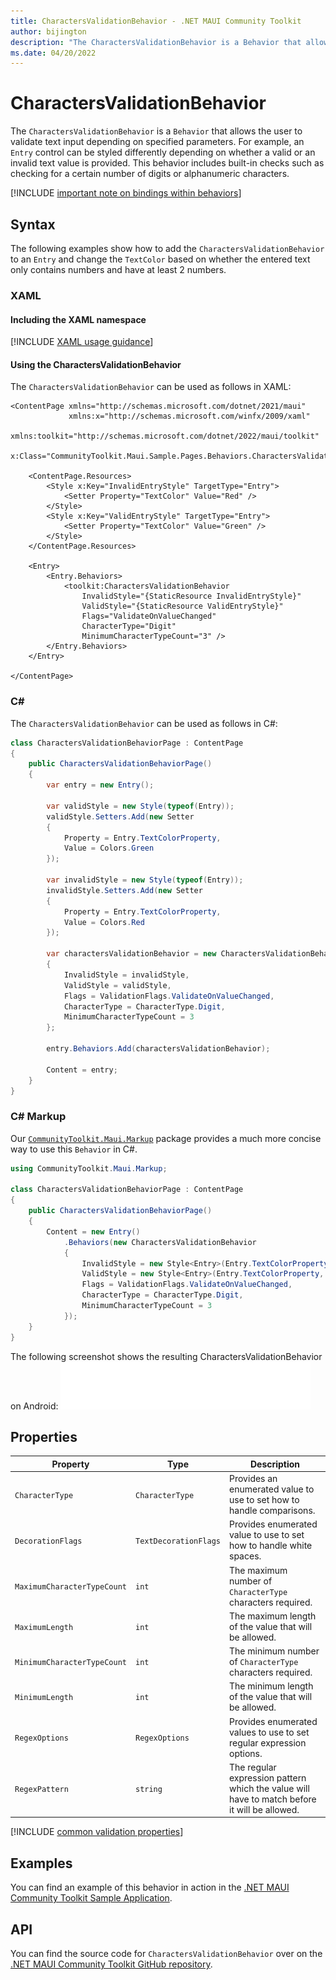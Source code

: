 ```yaml
---
title: CharactersValidationBehavior - .NET MAUI Community Toolkit
author: bijington
description: "The CharactersValidationBehavior is a Behavior that allows the user to validate text input depending on specified parameters."
ms.date: 04/20/2022
---
```


# CharactersValidationBehavior

The `CharactersValidationBehavior` is a `Behavior` that allows the user to validate text input depending on specified parameters. For example, an `Entry` control can be styled differently depending on whether a valid or an invalid text value is provided. This behavior includes built-in checks such as checking for a certain number of digits or alphanumeric characters.

[!INCLUDE [important note on bindings within behaviors](../includes/behavior-bindings.md)]

## Syntax

The following examples show how to add the `CharactersValidationBehavior` to an `Entry` and change the `TextColor` based on whether the entered text only contains numbers and have at least 2 numbers.

### XAML

#### Including the XAML namespace

[!INCLUDE [XAML usage guidance](../includes/xaml-usage.md)]

#### Using the CharactersValidationBehavior

The `CharactersValidationBehavior` can be used as follows in XAML:

```xaml
<ContentPage xmlns="http://schemas.microsoft.com/dotnet/2021/maui"
             xmlns:x="http://schemas.microsoft.com/winfx/2009/xaml"
             xmlns:toolkit="http://schemas.microsoft.com/dotnet/2022/maui/toolkit"
             x:Class="CommunityToolkit.Maui.Sample.Pages.Behaviors.CharactersValidationBehaviorPage">

    <ContentPage.Resources>
        <Style x:Key="InvalidEntryStyle" TargetType="Entry">
            <Setter Property="TextColor" Value="Red" />
        </Style>
        <Style x:Key="ValidEntryStyle" TargetType="Entry">
            <Setter Property="TextColor" Value="Green" />
        </Style>
    </ContentPage.Resources>

    <Entry>
        <Entry.Behaviors>
            <toolkit:CharactersValidationBehavior 
                InvalidStyle="{StaticResource InvalidEntryStyle}"
                ValidStyle="{StaticResource ValidEntryStyle}"
                Flags="ValidateOnValueChanged"
                CharacterType="Digit"
                MinimumCharacterTypeCount="3" />
        </Entry.Behaviors>
    </Entry>

</ContentPage>
```

### C#

The `CharactersValidationBehavior` can be used as follows in C#:

```csharp
class CharactersValidationBehaviorPage : ContentPage
{
    public CharactersValidationBehaviorPage()
    {
        var entry = new Entry();

        var validStyle = new Style(typeof(Entry));
        validStyle.Setters.Add(new Setter
        {
            Property = Entry.TextColorProperty,
            Value = Colors.Green
        });

        var invalidStyle = new Style(typeof(Entry));
        invalidStyle.Setters.Add(new Setter
        {
            Property = Entry.TextColorProperty,
            Value = Colors.Red
        });

        var charactersValidationBehavior = new CharactersValidationBehavior
        {
            InvalidStyle = invalidStyle,
            ValidStyle = validStyle,
            Flags = ValidationFlags.ValidateOnValueChanged,
            CharacterType = CharacterType.Digit,
            MinimumCharacterTypeCount = 3
        };

        entry.Behaviors.Add(charactersValidationBehavior);

        Content = entry;
    }
}
```

### C# Markup

Our [`CommunityToolkit.Maui.Markup`](../markup/markup.md) package provides a much more concise way to use this `Behavior` in C#.

```csharp
using CommunityToolkit.Maui.Markup;

class CharactersValidationBehaviorPage : ContentPage
{
    public CharactersValidationBehaviorPage()
    {
        Content = new Entry()
            .Behaviors(new CharactersValidationBehavior
            {
                InvalidStyle = new Style<Entry>(Entry.TextColorProperty, Colors.Red),
                ValidStyle = new Style<Entry>(Entry.TextColorProperty, Colors.Green),
                Flags = ValidationFlags.ValidateOnValueChanged,
                CharacterType = CharacterType.Digit,
                MinimumCharacterTypeCount = 3
            });
    }
}
```

The following screenshot shows the resulting CharactersValidationBehavior on Android:
![Screenshot of an CharactersValidationBehavior on Android](../images/behaviors/character-validation-behavior-android.gif "CharactersValidationBehavior on Android")

## Properties

|Property  |Type  |Description  |
|---------|---------|---------|
| `CharacterType` | `CharacterType` | Provides an enumerated value to use to set how to handle comparisons. |
| `DecorationFlags` | `TextDecorationFlags` | Provides enumerated value to use to set how to handle white spaces. |
| `MaximumCharacterTypeCount` | `int` | The maximum number of `CharacterType` characters required. |
| `MaximumLength` | `int` | The maximum length of the value that will be allowed. |
| `MinimumCharacterTypeCount` | `int` | The minimum number of `CharacterType` characters required. |
| `MinimumLength` | `int` | The minimum length of the value that will be allowed. |
| `RegexOptions` | `RegexOptions` | Provides enumerated values to use to set regular expression options. |
| `RegexPattern` | `string` | The regular expression pattern which the value will have to match before it will be allowed. |

[!INCLUDE [common validation properties](../includes/validation-behavior.md)]

## Examples

You can find an example of this behavior in action in the [.NET MAUI Community Toolkit Sample Application](https://github.com/CommunityToolkit/Maui/blob/main/samples/CommunityToolkit.Maui.Sample/Pages/Behaviors/CharactersValidationBehaviorPage.xaml).

## API

You can find the source code for `CharactersValidationBehavior` over on the [.NET MAUI Community Toolkit GitHub repository](https://github.com/CommunityToolkit/Maui/blob/main/src/CommunityToolkit.Maui/Behaviors/Validators/CharactersValidationBehavior.shared.cs).